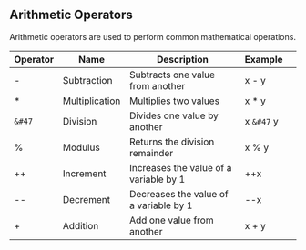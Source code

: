 ## Arithmetic Operators

Arithmetic operators are used to perform common mathematical operations.

| Operator          | Name           | Description                            | Example               |     |
| ----------------- | -------------- | -------------------------------------- | --------------------- | --- |
| -                 | Subtraction    | Subtracts one value from another       | x - y                 |     |
| \*                | Multiplication | Multiplies two values                  | x \* y                |     |
| <code>&#47</code> | Division       | Divides one value by another           | x <code>&#47</code> y |     |
| %                 | Modulus        | Returns the division remainder         | x % y                 |     |
| ++                | Increment      | Increases the value of a variable by 1 | ++x                   |     |
| --                | Decrement      | Decreases the value of a variable by 1 | --x                   |     |
| +                  |   Addition             |        Add one value from another|x + y    |     |
